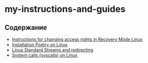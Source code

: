 # my-instructions-and-guides

## Содержание

- [Instructions for changing access rights in Recovery Mode Linux](Recovery-Access-Guide.md)
- [Installation Poetry on Linux](VENV.md)
- [Linux Standard Streams and redirecting](Std-streams-guide.md)
- [System calls (syscalls) on Linux](Syscalls.md)
